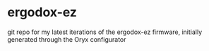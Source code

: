 # ergodox-ez
git repo for my latest iterations of the ergodox-ez firmware, initially generated through the Oryx configurator
